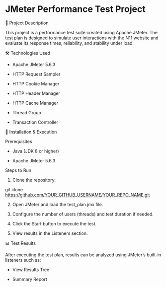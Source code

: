 # JMeter Performance Test Project

📌 Project Description

This project is a performance test suite created using Apache JMeter. The test plan is designed to simulate user interactions with the N11 website and evaluate its response times, reliability, and stability under load.

🛠 Technologies Used

- Apache JMeter 5.6.3

- HTTP Request Sampler

- HTTP Cookie Manager

- HTTP Header Manager

- HTTP Cache Manager

- Thread Group

- Transaction Controller

🚀 Installation & Execution

Prerequisites

- Java (JDK 8 or higher)

- Apache JMeter 5.6.3

Steps to Run

1. Clone the repository:

git clone https://github.com/YOUR_GITHUB_USERNAME/YOUR_REPO_NAME.git

2. Open JMeter and load the test_plan.jmx file.

3. Configure the number of users (threads) and test duration if needed.

4. Click the Start button to execute the test.

5. View results in the Listeners section.

📊 Test Results

After executing the test plan, results can be analyzed using JMeter’s built-in listeners such as:

- View Results Tree

- Summary Report

